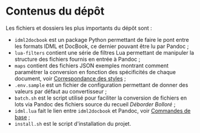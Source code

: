 # Contenus du dépôt

Les fichiers et dossiers les plus importants du dépôt sont :

* `idml2docbook` est un package Python permettant de faire le pont entre les formats IDML et DocBook, ce dernier pouvant être lu par Pandoc ;
* `lua-filters` contient une série de filtres Lua permettant de manipuler la structure des fichiers fournis en entrée à Pandoc ;
* `maps` contient des fichiers JSON exemples montrant comment paramétrer la conversion en fonction des spécificités de chaque document, voir [Correspondance des styles](https://outdesign.deborderbollore.fr/fr/3_usage.html#correspondance-des-styles) ;
* `.env.sample` est un fichier de configuration permettant de donner des valeurs par défaut au convertisseur ;
* `batch.sh` est le script utilisé pour faciliter la conversion de fichiers en lots via Pandoc des fichiers source du recueil _Déborder Bolloré_ ;
* `idml.lua` fait le lien entre `idml2docbook` et Pandoc, voir [Commandes de base](https://outdesign.deborderbollore.fr/fr/3_usage.html#commandes-de-base) ;
* `install.sh` est le script d'installation du projet.